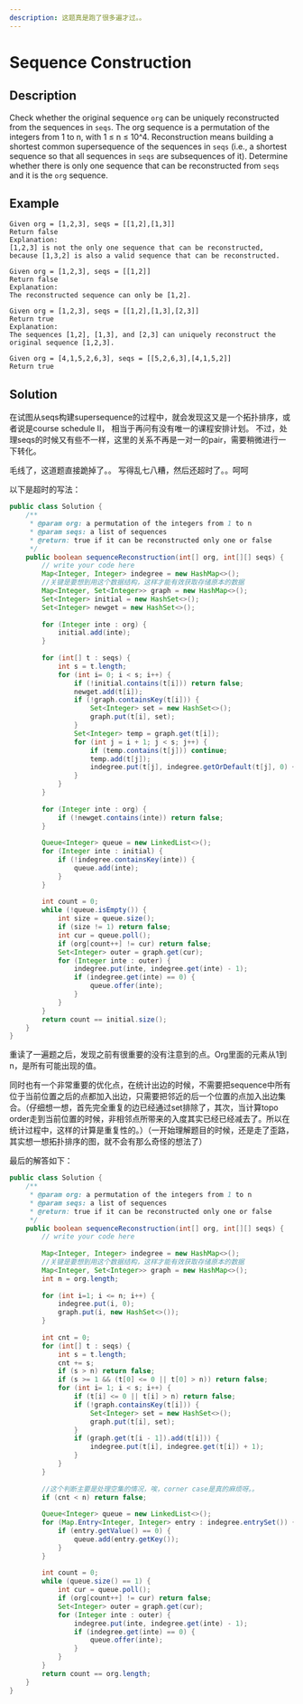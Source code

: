 ```yaml
---
description: 这题真是跑了很多遍才过。。
---
```


# Sequence Construction

## Description

Check whether the original sequence `org` can be uniquely reconstructed from the sequences in `seqs`. The org sequence is a permutation of the integers from 1 to n, with 1 ≤ n ≤ 10^4. Reconstruction means building a shortest common supersequence of the sequences in `seqs` \(i.e., a shortest sequence so that all sequences in `seqs` are subsequences of it\). Determine whether there is only one sequence that can be reconstructed from `seqs` and it is the `org` sequence.

## Example

```text
Given org = [1,2,3], seqs = [[1,2],[1,3]]
Return false
Explanation:
[1,2,3] is not the only one sequence that can be reconstructed, because [1,3,2] is also a valid sequence that can be reconstructed.

Given org = [1,2,3], seqs = [[1,2]]
Return false
Explanation:
The reconstructed sequence can only be [1,2].

Given org = [1,2,3], seqs = [[1,2],[1,3],[2,3]]
Return true
Explanation:
The sequences [1,2], [1,3], and [2,3] can uniquely reconstruct the original sequence [1,2,3].

Given org = [4,1,5,2,6,3], seqs = [[5,2,6,3],[4,1,5,2]]
Return true
```

## Solution

在试图从seqs构建supersequence的过程中，就会发现这又是一个拓扑排序，或者说是course schedule II， 相当于再问有没有唯一的课程安排计划。 不过，处理seqs的时候又有些不一样，这里的关系不再是一对一的pair，需要稍微进行一下转化。

毛线了，这道题直接跪掉了。。 写得乱七八糟，然后还超时了。。呵呵

以下是超时的写法：

```java
public class Solution {
    /**
     * @param org: a permutation of the integers from 1 to n
     * @param seqs: a list of sequences
     * @return: true if it can be reconstructed only one or false
     */
    public boolean sequenceReconstruction(int[] org, int[][] seqs) {
        // write your code here    
        Map<Integer, Integer> indegree = new HashMap<>();
        //关键是要想到用这个数据结构，这样才能有效获取存储原本的数据
        Map<Integer, Set<Integer>> graph = new HashMap<>();
        Set<Integer> initial = new HashSet<>();
        Set<Integer> newget = new HashSet<>();
        
        for (Integer inte : org) {
            initial.add(inte);
        }
        
        for (int[] t : seqs) {
            int s = t.length;
            for (int i= 0; i < s; i++) {
                if (!initial.contains(t[i])) return false;
                newget.add(t[i]);
                if (!graph.containsKey(t[i])) {
                    Set<Integer> set = new HashSet<>();
                    graph.put(t[i], set);
                }
                Set<Integer> temp = graph.get(t[i]);
                for (int j = i + 1; j < s; j++) {
                    if (temp.contains(t[j])) continue;
                    temp.add(t[j]);
                    indegree.put(t[j], indegree.getOrDefault(t[j], 0) + 1);
                }
            }
        }
        
        for (Integer inte : org) {
            if (!newget.contains(inte)) return false;
        }
        
        Queue<Integer> queue = new LinkedList<>();
        for (Integer inte : initial) {
            if (!indegree.containsKey(inte)) {
                queue.add(inte);
            }
        }
        
        int count = 0;
        while (!queue.isEmpty()) {
            int size = queue.size();
            if (size != 1) return false;
            int cur = queue.poll();
            if (org[count++] != cur) return false;
            Set<Integer> outer = graph.get(cur);
            for (Integer inte : outer) {
                indegree.put(inte, indegree.get(inte) - 1);
                if (indegree.get(inte) == 0) {
                    queue.offer(inte);
                }
            }
        } 
        return count == initial.size();
    }
}
```

重读了一遍题之后，发现之前有很重要的没有注意到的点。Org里面的元素从1到n，是所有可能出现的值。

同时也有一个非常重要的优化点，在统计出边的时候，不需要把sequence中所有位于当前位置之后的点都加入出边，只需要把邻近的后一个位置的点加入出边集合。（仔细想一想，首先完全重复的边已经通过set排除了，其次，当计算topo order走到当前位置的时候，非相邻点所带来的入度其实已经已经减去了。所以在统计过程中，这样的计算是重复性的。）（一开始理解题目的时候，还是走了歪路，其实想一想拓扑排序的图，就不会有那么奇怪的想法了）

最后的解答如下：

```java
public class Solution {
    /**
     * @param org: a permutation of the integers from 1 to n
     * @param seqs: a list of sequences
     * @return: true if it can be reconstructed only one or false
     */
    public boolean sequenceReconstruction(int[] org, int[][] seqs) {
        // write your code here
        
        Map<Integer, Integer> indegree = new HashMap<>();
        //关键是要想到用这个数据结构，这样才能有效获取存储原本的数据
        Map<Integer, Set<Integer>> graph = new HashMap<>();
        int n = org.length;
        
        for (int i=1; i <= n; i++) {
            indegree.put(i, 0);
            graph.put(i, new HashSet<>());
        }
        
        int cnt = 0;
        for (int[] t : seqs) {
            int s = t.length;
            cnt += s;
            if (s > n) return false;
            if (s >= 1 && (t[0] <= 0 || t[0] > n)) return false;
            for (int i= 1; i < s; i++) {
                if (t[i] <= 0 || t[i] > n) return false;
                if (!graph.containsKey(t[i])) {
                    Set<Integer> set = new HashSet<>();
                    graph.put(t[i], set);
                }
                if (graph.get(t[i - 1]).add(t[i])) {
                    indegree.put(t[i], indegree.get(t[i]) + 1);
                }
            }
        }
        
        //这个判断主要是处理空集的情况，唉，corner case是真的麻烦呀。。
        if (cnt < n) return false;
        
        Queue<Integer> queue = new LinkedList<>();
        for (Map.Entry<Integer, Integer> entry : indegree.entrySet()) {
            if (entry.getValue() == 0) {
                queue.add(entry.getKey());
            }
        }
        
        int count = 0;
        while (queue.size() == 1) {
            int cur = queue.poll();
            if (org[count++] != cur) return false;
            Set<Integer> outer = graph.get(cur);
            for (Integer inte : outer) {
                indegree.put(inte, indegree.get(inte) - 1);
                if (indegree.get(inte) == 0) {
                    queue.offer(inte);
                }
            }
        }
        return count == org.length;
    }
}
```




